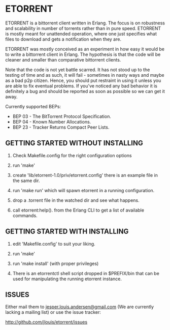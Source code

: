 # ETORRENT

ETORRENT is a bittorrent client written in Erlang. The focus is on
robustness and scalability in number of torrents rather than in pure
speed. ETORRENT is mostly meant for unattended operation, where one
just specifies what files to download and gets a notification when
they are.

ETORRENT was mostly conceived as an experiment in how easy it would be
to write a bittorrent client in Erlang. The hypothesis is that the
code will be cleaner and smaller than comparative bittorrent clients.

Note that the code is not yet battle scarred. It has not stood up to the
testing of time and as such, it will fail - sometimes in nasty ways and
maybe as a bad p2p citizen. Hence, you should put restraint in using it
unless you are able to fix eventual problems. If you've noticed any bad
behavior it is definitely a bug and should be reported as soon as possible
so we can get it away.

Currently supported BEPs:

   * BEP 03 - The BitTorrent Protocol Specification.
   * BEP 04 - Known Number Allocations.
   * BEP 23 - Tracker Returns Compact Peer Lists.

## GETTING STARTED WITHOUT INSTALLING

  1. Check Makefile.config for the right configuration options
  2. run 'make'
  3. create 'lib/etorrent-1.0/priv/etorrent.config' there is an example
     file in the same dir.
  4. run 'make run' which will spawn etorrent in a running
     configuration.

  5. drop a .torrent file in the watched dir and see what happens.

  6. call etorrent:help(). from the Erlang CLI to get a list of available
     commands.

## GETTING STARTED WITH INSTALLING

  1. edit 'Makefile.config' to suit your liking.

  2. run 'make'

  3. run 'make install' (with proper privileges)

  4. There is an etorrentctl shell script dropped in $PREFIX/bin that can
     be used for manipulating the running etorrent instance.

## ISSUES

Either mail them to jesper.louis.andersen@gmail.com (We are
currently lacking a mailing list) or use the issue tracker:

  http://github.com/jlouis/etorrent/issues
